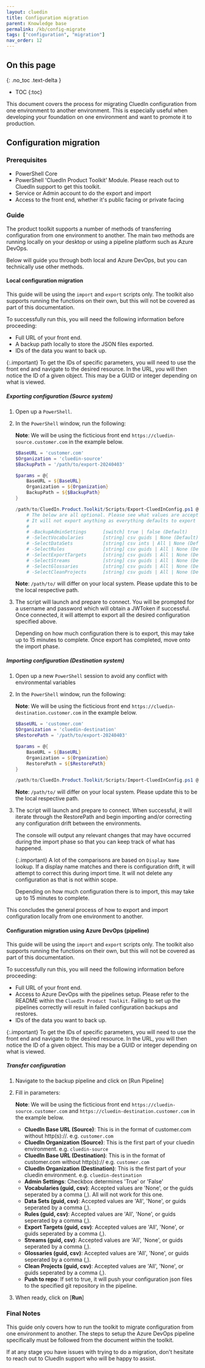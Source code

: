 ```yaml
---
layout: cluedin
title: Configuration migration
parent: Knowledge base
permalink: /kb/config-migrate
tags: ["configuration", "migration"]
nav_order: 12
---
```

## On this page
{: .no_toc .text-delta }
- TOC
{:toc}

This document covers the process for migrating CluedIn configuration from one environment to another environment. This is especially useful when developing your foundation on one environment and want to promote it to production.

## Configuration migration

### Prerequisites
- PowerShell Core
- PowerShell 'CluedIn Product Toolkit' Module. Please reach out to CluedIn support to get this toolkit.
- Service or Admin account to do the export and import
- Access to the front end, whether it's public facing or private facing

### Guide
The product toolkit supports a number of methods of transferring configuration from one environment to another. The main two methods are running locally on your desktop or using a pipeline platform such as Azure DevOps.

Below will guide you through both local and Azure DevOps, but you can technically use other methods.

#### Local configuration migration

This guide will be using the `import` and `export` scripts only. The toolkit also supports running the functions on their own, but this will not be covered as part of this documentation.

To successfully run this, you will need the following information before proceeding:
- Full URL of your front end.
- A backup path locally to store the JSON files exported.
- IDs of the data you want to back up.

{:.important}
To get the IDs of specific parameters, you will need to use the front end and navigate to the desired resource. In the URL, you will then notice the ID of a given object. This may be a GUID or integer depending on what is viewed.

##### Exporting configuration (Source system)

1. Open up a `PowerShell`.
1. In the `PowerShell` window, run the following:

    **Note**: We will be using the ficticious front end `https://cluedin-source.customer.com` in the example below.

    ```powershell
    $BaseURL = 'customer.com'
    $Organization = 'cluedin-source'
    $BackupPath = '/path/to/export-20240403'

    $params = @{
        BaseURL = ${BaseURL}
        Organization = ${Organization}
        BackupPath = ${$BackupPath}
    }

    /path/to/CluedIn.Product.Toolkit/Scripts/Export-CluedInConfig.ps1 @params
        # The below are all optional. Please see what values are accepted below. If running without any of the below.
        # It will not export anything as everything defaults to export nothing.
        #
        # -BackupAdminSettings      [switch] true | false (Default)
        # -SelectVocabularies       [string] csv guids | None (Default)
        # -SelectDataSets           [string] csv ints | All | None (Default)
        # -SelectRules              [string] csv guids | All | None (Default)
        # -SelectExportTargets      [string] csv guids | All | None (Default)
        # -SelectStreams            [string] csv guids | All | None (Default)
        # -SelectGlossaries         [string] csv guids | All | None (Default)
        # -SelectCleanProjects      [string] csv guids | All | None (Default)
    ```

    **Note**: `/path/to/` will differ on your local system. Please update this to be the local respective path.

1. The script will launch and prepare to connect. You will be prompted for a username and password which will obtain a JWToken if successful. Once connected, it will attempt to export all the desired configuration specified above.

    Depending on how much configuration there is to export, this may take up to 15 minutes to complete. Once export has completed, move onto the import phase.

##### Importing configuration (Destination system)

1. Open up a new `PowerShell` session to avoid any conflict with environmental variables
1. In the `PowerShell` window, run the following:

    **Note**: We will be using the ficticious front end `https://cluedin-destination.customer.com` in the example below.

    ```powershell
    $BaseURL = 'customer.com'
    $Organization = 'cluedin-destination'
    $RestorePath = '/path/to/export-20240403'

    $params = @{
        BaseURL = ${BaseURL}
        Organization = ${Organization}
        RestorePath = ${$RestorePath}
    }

    /path/to/CluedIn.Product.Toolkit/Scripts/Import-CluedInConfig.ps1 @params
    ```

    **Note**: `/path/to/` will differ on your local system. Please update this to be the local respective path.

1. The script will launch and prepare to connect. When successful, it will iterate through the RestorePath and begin importing and/or correcting any configuration drift between the environments.

    The console will output any relevant changes that may have occurred during the import phase so that you can keep track of what has happened.

    {:.important}
    A lot of the comparisons are based on `Display Name` lookup. If a display name matches and there is configuration drift, it will attempt to correct this during import time.
    It will not delete any configuration as that is not within scope.

    Depending on how much configuration there is to import, this may take up to 15 minutes to complete.

This concludes the general process of how to export and import configuration locally from one environment to another.

#### Configuration migration using Azure DevOps (pipeline)

This guide will be using the `import` and `export` scripts only. The toolkit also supports running the functions on their own, but this will not be covered as part of this documentation.

To successfully run this, you will need the following information before proceeding:
- Full URL of your front end.
- Access to Azure DevOps with the pipelines setup. Please refer to the README within the `CluedIn Product Toolkit`. Failing to set up the pipelines correctly will result in failed configuration backups and restores.
- IDs of the data you want to back up.

{:.important}
To get the IDs of specific parameters, you will need to use the front end and navigate to the desired resource. In the URL, you will then notice the ID of a given object. This may be a GUID or integer depending on what is viewed.

##### Transfer configuration

1. Navigate to the backup pipeline and click on [Run Pipeline]
1. Fill in parameters:

    **Note**: We will be using the ficticious front end `https://cluedin-source.customer.com` and `https://cluedin-destination.customer.com` in the example below.

    - **CluedIn Base URL (Source)**: This is in the format of customer.com without http(s)://.
    e.g. `customer.com`
    - **CluedIn Organization (Source)**: This is the first part of your cluedin environment.
    e.g. `cluedin-source`
    - **CluedIn Base URL (Destination)**: This is in the format of customer.com without http(s)://
    e.g. `customer.com`
    - **CluedIn Organization (Destination)**: This is the first part of your cluedin environment.
    e.g. `cluedin-destination`
    - **Admin Settings**: Checkbox determines 'True' or 'False'
    - **Vocabularies (guid, csv)**: Accepted values are 'None', or the guids seperated by a comma (,). All will not work for this one.
    - **Data Sets (guid, csv)**: Accepted values are 'All', 'None', or guids seperated by a comma (,).
    - **Rules (guid, csv)**: Accepted values are 'All', 'None', or guids seperated by a comma (,).
    - **Export Targets (guid, csv)**: Accepted values are 'All', 'None', or guids seperated by a comma (,).
    - **Streams (guid, csv)**: Accepted values are 'All', 'None', or guids seperated by a comma (,).
    - **Glossaries (guid, csv)**: Accepted values are 'All', 'None', or guids seperated by a comma (,).
    - **Clean Projects (guid, csv)**: Accepted values are 'All', 'None', or guids seperated by a comma (,).
    - **Push to repo**: If set to true, it will push your configuration json files to the specified git  repository in the pipeline.
1. When ready, click on [**Run**]

### Final Notes

This guide only covers how to run the toolkit to migrate configuration from one environment to another. The steps to setup the Azure DevOps pipeline specifically must be followed from the document within the toolkit.

If at any stage you have issues with trying to do a migration, don't hesitate to reach out to CluedIn support who will be happy to assist.